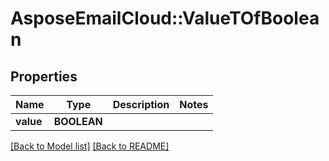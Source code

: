 # AsposeEmailCloud::ValueTOfBoolean

## Properties
Name | Type | Description | Notes
---- | ---- | ----------- | -----
**value** |**BOOLEAN** |  | 


[[Back to Model list]](Models.md) [[Back to README]](README.md)
